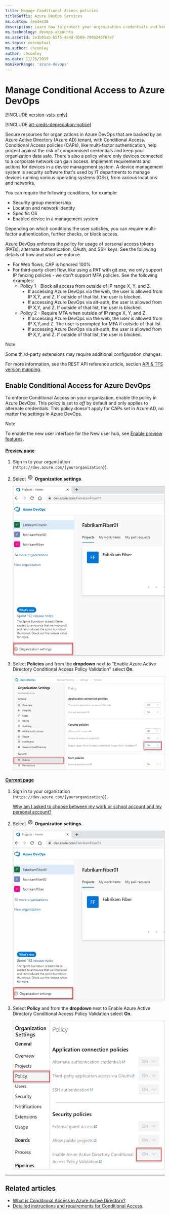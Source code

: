 ```yaml
---
title: Manage Conditional Access policies
titleSuffix: Azure DevOps Services
ms.custom: seodec18
description: Learn how to protect your organization credentials and keep your data safe with multi-factor authentication, security group membership, and more.
ms.technology: devops-accounts
ms.assetid: 2e3b01ab-b5f5-4e4d-9509-7095246f6fe7
ms.topic: conceptual
ms.author: chcomley
author: chcomley
ms.date: 11/26/2019
monikerRange: 'azure-devops'
---
```


# Manage Conditional Access to Azure DevOps

[!INCLUDE [version-vsts-only](../../includes/version-vsts-only.md)]

[!INCLUDE [alt-creds-deprecation-notice](../../includes/alt-creds-deprecation-notice.md)]

Secure resources for organizations in Azure DevOps that are backed by an Azure Active Directory (Azure AD) tenant, with Conditional Access. Conditional Access policies (CAPs), like multi-factor authentication, help protect against the risk of compromised credentials and keep your organization data safe. There's also a policy where only devices connected to a corporate network can gain access. Implement requirements and actions for devices in a device management system. A device management system is security software that's used by IT departments to manage devices running various operating systems (OSs), from various locations and networks.

You can require the following conditions, for example:
- Security group membership
- Location and network identity
- Specific OS
- Enabled device in a management system

Depending on which conditions the user satisfies, you can require multi-factor authentication, further checks, or block access.

Azure DevOps enforces the policy for usage of personal access tokens (PATs), alternate authentication, OAuth, and SSH keys. See the following details of how and what we enforce.

   * For Web flows, CAP is honored 100%
   * For third-party client flow, like using a PAT with git.exe, we only support IP fencing policies - we don't support MFA policies. See the following examples:
        * Policy 1 - Block all access from outside of IP range X, Y, and Z.
            * If accessing Azure DevOps via the web, the user is allowed from IP X,Y, and Z. If outside of that list, the user is blocked.
            * If accessing Azure DevOps via alt-auth, the user is allowed from IP X,Y, and Z. If outside of that list, the user is blocked.
        * Policy 2 - Require MFA when outside of IP range X, Y, and Z.
            * If accessing Azure DevOps via the web, the user is allowed from IP X,Y,and Z. The user is prompted for MFA if outside of that list.
            * If accessing Azure DevOps via alt-auth, the user is allowed from IP X,Y, and Z. If outside of that list, the user is blocked.

> [!NOTE]
> Some third-party extensions may require additional configuration changes.

For more information, see the REST API reference article, section [API & TFS version mapping](https://docs.microsoft.com/rest/api/azure/devops/?view=azure-devops-server-rest-5.0).

## Enable Conditional Access for Azure DevOps

To enforce Conditional Access on your organization, enable the policy in Azure DevOps. This policy is set to *off* by default and only applies to alternate credentials. This policy doesn't apply for CAPs set in Azure AD, no matter the settings in Azure DevOps.

> [!NOTE]   
> To enable the new user interface for the New user hub, see [Enable preview features](../../project/navigation/preview-features.md).

#### [Preview page](#tab/preview-page) 

1. Sign in to your organization (```https://dev.azure.com/{yourorganization}```).

2. Select ![gear icon](../../media/icons/gear-icon.png) **Organization settings**.

   ![Open Organization settings](../../media/settings/open-admin-settings-vert.png)

3. Select **Policies** and from the **dropdown** next to "Enable Azure Active Directory Conditional Access Policy Validation" select **On**.

   ![Select Policies, and then turn On](media/shared/enable-conditional-access-policy-preview.png)

#### [Current page](#tab/current-page)


1. Sign in to your organization (```https://dev.azure.com/{yourorganization}```).

    [Why am I asked to choose between my work or school account and my personal account?](faq-user-and-permissions-management.md#ChooseOrgAcctMSAcct)

2. Select ![gear icon](../../media/icons/gear-icon.png) **Organization settings**.

   ![Open Organization settings](../../media/settings/open-admin-settings-vert.png)

3. Select **Policy** and from the **dropdown** next to Enable Azure Active Directory Conditional Access Policy Validation select **On**.

   ![Select policy, and then turn On](media/shared/enable-conditional-access-policy.png)

* * *

## Related articles

* [What is Conditional Access in Azure Active Directory?](/azure/active-directory/active-directory-conditional-access).
* [Detailed instructions and requirements for Conditional Access](/azure/active-directory/active-directory-conditional-access-azuread-connected-apps).



